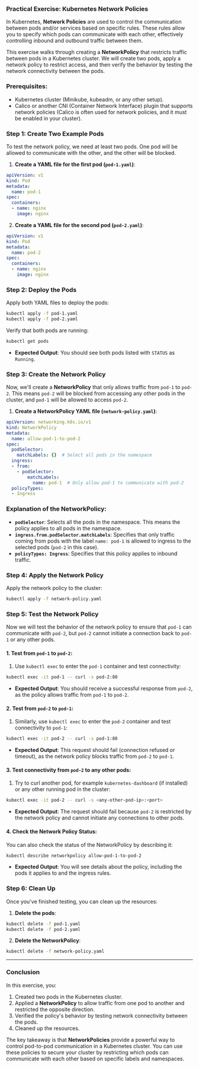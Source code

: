 ### Practical Exercise: Kubernetes Network Policies

In Kubernetes, **Network Policies** are used to control the communication between pods and/or services based on specific rules. These rules allow you to specify which pods can communicate with each other, effectively controlling inbound and outbound traffic between them.

This exercise walks through creating a **NetworkPolicy** that restricts traffic between pods in a Kubernetes cluster. We will create two pods, apply a network policy to restrict access, and then verify the behavior by testing the network connectivity between the pods.

### **Prerequisites:**

- Kubernetes cluster (Minikube, kubeadm, or any other setup).
- Calico or another CNI (Container Network Interface) plugin that supports network policies (Calico is often used for network policies, and it must be enabled in your cluster).

### **Step 1: Create Two Example Pods**

To test the network policy, we need at least two pods. One pod will be allowed to communicate with the other, and the other will be blocked.

1. **Create a YAML file for the first pod (`pod-1.yaml`)**:

```yaml
apiVersion: v1
kind: Pod
metadata:
  name: pod-1
spec:
  containers:
  - name: nginx
    image: nginx
```

2. **Create a YAML file for the second pod (`pod-2.yaml`)**:

```yaml
apiVersion: v1
kind: Pod
metadata:
  name: pod-2
spec:
  containers:
  - name: nginx
    image: nginx
```

### **Step 2: Deploy the Pods**

Apply both YAML files to deploy the pods:

```bash
kubectl apply -f pod-1.yaml
kubectl apply -f pod-2.yaml
```

Verify that both pods are running:

```bash
kubectl get pods
```

- **Expected Output**: You should see both pods listed with `STATUS` as `Running`.

### **Step 3: Create the Network Policy**

Now, we'll create a **NetworkPolicy** that only allows traffic from `pod-1` to `pod-2`. This means `pod-2` will be blocked from accessing any other pods in the cluster, and `pod-1` will be allowed to access `pod-2`.

1. **Create a NetworkPolicy YAML file (`network-policy.yaml`)**:

```yaml
apiVersion: networking.k8s.io/v1
kind: NetworkPolicy
metadata:
  name: allow-pod-1-to-pod-2
spec:
  podSelector:
    matchLabels: {}  # Select all pods in the namespace
  ingress:
  - from:
    - podSelector:
        matchLabels:
          name: pod-1  # Only allow pod-1 to communicate with pod-2
  policyTypes:
  - Ingress
```

### **Explanation of the NetworkPolicy**:
- **`podSelector`**: Selects all the pods in the namespace. This means the policy applies to all pods in the namespace.
- **`ingress.from.podSelector.matchLabels`**: Specifies that only traffic coming from pods with the label `name: pod-1` is allowed to ingress to the selected pods (`pod-2` in this case).
- **`policyTypes: Ingress`**: Specifies that this policy applies to inbound traffic.

### **Step 4: Apply the Network Policy**

Apply the network policy to the cluster:

```bash
kubectl apply -f network-policy.yaml
```

### **Step 5: Test the Network Policy**

Now we will test the behavior of the network policy to ensure that `pod-1` can communicate with `pod-2`, but `pod-2` cannot initiate a connection back to `pod-1` or any other pods.

#### 1. **Test from `pod-1` to `pod-2`:**

1. Use `kubectl exec` to enter the `pod-1` container and test connectivity:

```bash
kubectl exec -it pod-1 -- curl -s pod-2:80
```

- **Expected Output**: You should receive a successful response from `pod-2`, as the policy allows traffic from `pod-1` to `pod-2`.

#### 2. **Test from `pod-2` to `pod-1`:**

1. Similarly, use `kubectl exec` to enter the `pod-2` container and test connectivity to `pod-1`:

```bash
kubectl exec -it pod-2 -- curl -s pod-1:80
```

- **Expected Output**: This request should fail (connection refused or timeout), as the network policy blocks traffic from `pod-2` to `pod-1`.

#### 3. **Test connectivity from `pod-2` to any other pods:**

1. Try to curl another pod, for example `kubernetes-dashboard` (if installed) or any other running pod in the cluster:

```bash
kubectl exec -it pod-2 -- curl -s <any-other-pod-ip>:<port>
```

- **Expected Output**: The request should fail because `pod-2` is restricted by the network policy and cannot initiate any connections to other pods.

#### 4. **Check the Network Policy Status:**

You can also check the status of the NetworkPolicy by describing it:

```bash
kubectl describe networkpolicy allow-pod-1-to-pod-2
```

- **Expected Output**: You will see details about the policy, including the pods it applies to and the ingress rules.

### **Step 6: Clean Up**

Once you've finished testing, you can clean up the resources:

1. **Delete the pods**:

```bash
kubectl delete -f pod-1.yaml
kubectl delete -f pod-2.yaml
```

2. **Delete the NetworkPolicy**:

```bash
kubectl delete -f network-policy.yaml
```

---

### **Conclusion**

In this exercise, you:
1. Created two pods in the Kubernetes cluster.
2. Applied a **NetworkPolicy** to allow traffic from one pod to another and restricted the opposite direction.
3. Verified the policy's behavior by testing network connectivity between the pods.
4. Cleaned up the resources.

The key takeaway is that **NetworkPolicies** provide a powerful way to control pod-to-pod communication in a Kubernetes cluster. You can use these policies to secure your cluster by restricting which pods can communicate with each other based on specific labels and namespaces.